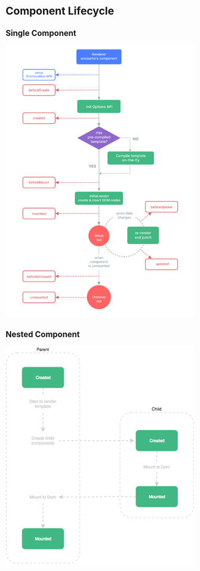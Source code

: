 # Component Lifecycle

## Single Component

![Single Lifecycle](../image/single_lifecycle.png)

## Nested Component

![Nested Lifecycle](../image/nested_lifecycle.png)
